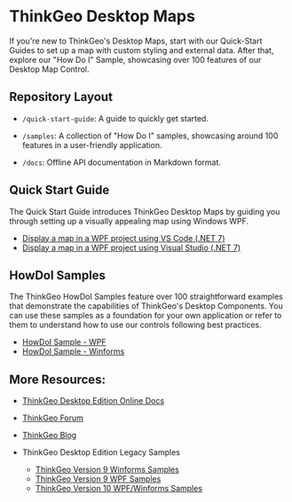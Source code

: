 # ThinkGeo Desktop Maps

If you're new to ThinkGeo's Desktop Maps, start with our Quick-Start Guides to set up a map with custom styling and external data. After that, explore our "How Do I" Sample, showcasing over 100 features of our Desktop Map Control.

## Repository Layout

- `/quick-start-guide`: A guide to quickly get started.

- `/samples`: A collection of "How Do I" samples, showcasing around 100 features in a user-friendly application.

- `/docs`: Offline API documentation in Markdown format.


## Quick Start Guide
The Quick Start Guide introduces ThinkGeo Desktop Maps by guiding you through setting up a visually appealing map using Windows WPF.

- [Display a map in a WPF project using VS Code (.NET 7)](https://gitlab.com/thinkgeo/public/thinkgeo-desktop-maps/-/tree/develop/quick-start-guide/QuickStartGuide_WPF_VSCode?ref_type=heads)
- [Display a map in a WPF project using Visual Studio (.NET 7)](https://gitlab.com/thinkgeo/public/thinkgeo-desktop-maps/-/tree/develop/quick-start-guide/QuickStartGuide_WPF_VS?ref_type=heads)

## HowDoI Samples

The ThinkGeo HowDoI Samples feature over 100 straightforward examples that demonstrate the capabilities of ThinkGeo's Desktop Components. You can use these samples as a foundation for your own application or refer to them to understand how to use our controls following best practices.

- [HowDoI Sample - WPF](https://gitlab.com/thinkgeo/public/thinkgeo-desktop-maps/-/tree/develop/samples/wpf/HowDoISample?ref_type=heads)
- [HowDoI Sample - Winforms](https://gitlab.com/thinkgeo/public/thinkgeo-desktop-maps/-/tree/develop/samples/winforms/HowDoISample?ref_type=heads)


## More Resources:
- [ThinkGeo Desktop Edition Online Docs](https://docs.thinkgeo.com/products/desktop-maps/quickstart-vs/)
    
- [ThinkGeo Forum](https://community.thinkgeo.com/c/thinkgeo-ui-for-desktop)
        
- [ThinkGeo Blog](https://www.thinkgeo.com/blog/) 

- ThinkGeo Desktop Edition Legacy Samples
   - [ThinkGeo Version 9 Winforms Samples](http://wiki.thinkgeo.com/wiki/map_suite_desktop_edition_all_samples)
   - [ThinkGeo Version 9 WPF Samples](http://wiki.thinkgeo.com/wiki/map_suite_wpf_desktop_edition_all_samples)
   - [ThinkGeo Version 10 WPF/Winforms Samples](https://gitlab.com/thinkgeo/public/thinkgeo-desktop-maps/-/tree/support/v10)
